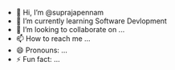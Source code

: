 - 👋 Hi, I’m @suprajapennam
- 🌱 I’m currently learning Software Devlopment 
- 💞️ I’m looking to collaborate on ...
- 📫 How to reach me ...
- 😄 Pronouns: ...
- ⚡ Fun fact: ...

<!---
suprajapennam/suprajapennam is a ✨ special ✨ repository because its `README.md` (this file) appears on your GitHub profile.
You can click the Preview link to take a look at your changes.
--->
